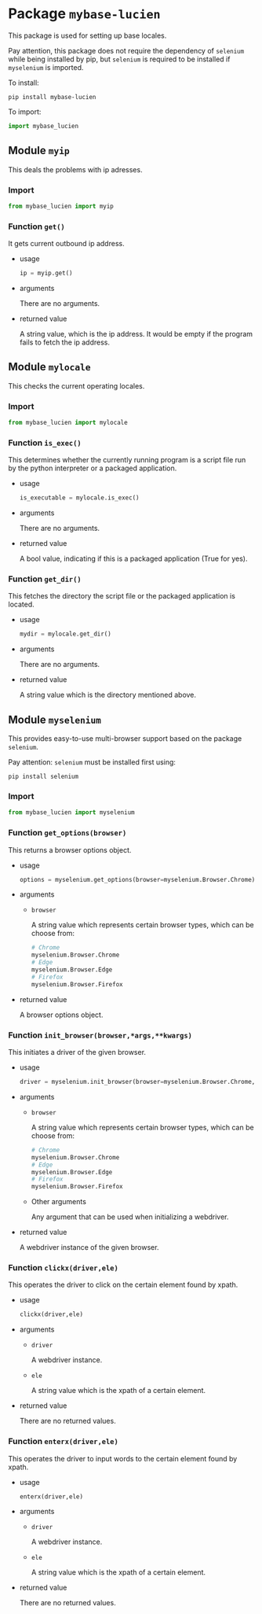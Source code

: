 # Package `mybase-lucien`
This package is used for setting up base locales.

Pay attention, this package does not require the dependency of `selenium` while being installed by pip, but `selenium` is required to be installed if `myselenium` is imported.

To install:
```shell
pip install mybase-lucien
```

To import:
```python
import mybase_lucien
```

## Module `myip`
This deals the problems with ip adresses.
### Import
```python
from mybase_lucien import myip
```
### Function `get()`
It gets current outbound ip address.
- usage
  ```python
  ip = myip.get()
  ```
- arguments

  There are no arguments.
- returned value
  
  A string value, which is the ip address. It would be empty if the program fails to fetch the ip address. 
## Module `mylocale`
This checks the current operating locales.
### Import
```python
from mybase_lucien import mylocale
```
### Function `is_exec()`
This determines whether the currently running program is a script file run by the python interpreter or a packaged application.
- usage
  ```python
  is_executable = mylocale.is_exec()
  ```
- arguments

  There are no arguments.
- returned value

  A bool value, indicating if this is a packaged application (True for yes).
### Function `get_dir()`
This fetches the directory the script file or the packaged application is located. 
- usage
  ```python
  mydir = mylocale.get_dir()
  ```
- arguments

  There are no arguments.
- returned value

  A string value which is the directory mentioned above.
## Module `myselenium`
This provides easy-to-use multi-browser support based on the package `selenium`.

Pay attention: `selenium` must be installed first using:
```shell
pip install selenium
```
### Import
```python
from mybase_lucien import myselenium
```
### Function `get_options(browser)`
This returns a browser options object.
- usage
  ```python
  options = myselenium.get_options(browser=myselenium.Browser.Chrome)
  ```
- arguments
  - `browser`

    A string value which represents certain browser types, which can be choose from:
    ```python
    # Chrome
    myselenium.Browser.Chrome
    # Edge
    myselenium.Browser.Edge
    # Firefox
    myselenium.Browser.Firefox
    ```
- returned value

  A browser options object.
### Function `init_browser(browser,*args,**kwargs)`
This initiates a driver of the given browser.
- usage
  ```python
  driver = myselenium.init_browser(browser=myselenium.Browser.Chrome,'/path/to/chromedriver',options=options)
  ```
- arguments
  - `browser`

    A string value which represents certain browser types, which can be choose from:
    ```python
    # Chrome
    myselenium.Browser.Chrome
    # Edge
    myselenium.Browser.Edge
    # Firefox
    myselenium.Browser.Firefox
    ```
  - Other arguments

    Any argument that can be used when initializing a webdriver.
- returned value

  A webdriver instance of the given browser.
### Function `clickx(driver,ele)`
This operates the driver to click on the certain element found by xpath.
- usage
  ```python
  clickx(driver,ele)
  ```
- arguments
  - `driver`

    A webdriver instance.
  - `ele`

    A string value which is the xpath of a certain element.
- returned value

  There are no returned values.
### Function `enterx(driver,ele)`
This operates the driver to input words to the certain element found by xpath.
- usage
  ```python
  enterx(driver,ele)
  ```
- arguments
  - `driver`

    A webdriver instance.
  - `ele`

    A string value which is the xpath of a certain element.
- returned value

  There are no returned values.